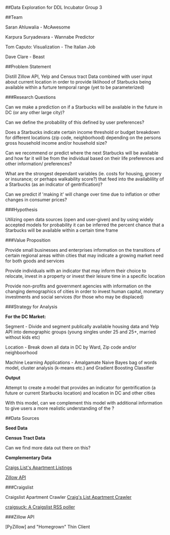##Data Exploration for DDL Incubator Group 3

##Team

Saran Ahluwalia - McAwesome 

Karpura Suryadevara - Wannabe Predictor

Tom Caputo: Visualization - The Italian Job

Dave Clare - Beast


##Problem Statement

Distill Zillow API, Yelp and Census tract Data combined with user input about current location in order to provide liklihood of Starbucks being available within a furture temporal range (yet to be parameterized)

###Research Questions

Can we make a prediction on if a Starbucks will be available in the future in DC (or any other large city)?

Can we define the probability of this defined by user preferences?

Does a Starbucks indicate certain income threshold or budget breakdown for different locations (zip code, neighborhood) depending on the persons gross household income and/or household size?

Can we recommend or predict where the next Starbucks will be available and how far it will be from the individual based on their life preferences and other information/ preferences?

What are the strongest dependant variables (ie. costs for housing, grocery or insurance; or perhaps walkability score?) that feed into the availablility of a Starbucks (as an indicator of gentrification)? 

Can we predict if 'making it' will change over time due to inflation or other changes in consumer prices?


###Hypothesis

 Utilizing open data sources (open and user-given) and by using widely accepted models for probability it can be inferred the percent chance that a Starbucks will be available within a certain time frame


###Value Proposition

Provide small businesses and enterprises information on the transitions of certain regional areas within cities that may indicate a growing market need for both goods and services

Provide individuals with an indicator that may inform their choice to relocate, invest in a property or invest their leisure time in a specific location

Provide non-profits and government agencies with information on the changing demographics of cities in order to invest human capital, monetary investments and social services (for those who may be displaced)

###Strategy for Analysis

**For the DC Market:**

Segment - Divide and segment publically available housing data and Yelp API into demographic groups (young singles under 25 and 25+, married without kids etc)

Location - Break down all data in DC by Ward, Zip code and/or neighboorhood

Machine Learning Applications - Amalgamate Naive Bayes bag of words model, cluster analysis (k-means etc.) and Gradient Boosting Classifier


**Output**

Attempt to create a model that provides an indicator for gentrification (a future or current Starbucks location) and location in DC and other cities

With this model, can we complement this model with additional information to give users a more realistic understanding of the ?


##Data Sources

**Seed Data**

**Census Tract Data**


Can we find more data out there on this?

**Complementary Data**

[Craigs List's Apartment Listings](http://washingtondc.craigslist.org/search/apa?)

[Zillow API](http://www.zillow.com/howto/api/APIOverview.htm)


###Craigslist

Craigslist Apartment Crawler
[Craig's List Apartment Crawler](https://github.com/Madrox/CraigsLister)

[craigsuck: A Craigslist RSS poller](https://github.com/jbrukh/craigsuck)


###Zillow API

[PyZillow] and "Homegrown" Thin Client 
